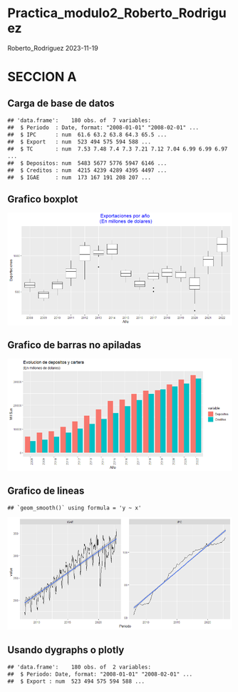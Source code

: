 Practica_modulo2_Roberto_Rodriguez
================
Roberto_Rodriguez
2023-11-19

# SECCION A

## Carga de base de datos

    ## 'data.frame':    180 obs. of  7 variables:
    ##  $ Periodo  : Date, format: "2008-01-01" "2008-02-01" ...
    ##  $ IPC      : num  61.6 63.2 63.8 64.3 65.5 ...
    ##  $ Export   : num  523 494 575 594 588 ...
    ##  $ TC       : num  7.53 7.48 7.4 7.3 7.21 7.12 7.04 6.99 6.99 6.97 ...
    ##  $ Depositos: num  5483 5677 5776 5947 6146 ...
    ##  $ Creditos : num  4215 4239 4289 4395 4497 ...
    ##  $ IGAE     : num  173 167 191 208 207 ...

## Grafico boxplot

![](Pratica_modulo2_Roberto_Rodriguez_files/figure-gfm/ggplot_graph-1.png)<!-- -->

## Grafico de barras no apiladas

![](Pratica_modulo2_Roberto_Rodriguez_files/figure-gfm/graph_barras-1.png)<!-- -->

## Grafico de lineas

    ## `geom_smooth()` using formula = 'y ~ x'

![](Pratica_modulo2_Roberto_Rodriguez_files/figure-gfm/graph_lineas-1.png)<!-- -->

## Usando dygraphs o plotly

    ## 'data.frame':    180 obs. of  2 variables:
    ##  $ Periodo: Date, format: "2008-01-01" "2008-02-01" ...
    ##  $ Export : num  523 494 575 594 588 ...

<div id="htmlwidget-e461b01c5839624b6d98" style="width:960px;height:480px;" class="plotly html-widget"></div>
<script type="application/json" data-for="htmlwidget-e461b01c5839624b6d98">{"x":{"visdat":{"1e246e127172":["function () ","plotlyVisDat"]},"cur_data":"1e246e127172","attrs":{"1e246e127172":{"mode":"lines","alpha_stroke":1,"sizes":[10,100],"spans":[1,20],"type":"scatter"},"1e246e127172.1":{"mode":"lines","alpha_stroke":1,"sizes":[10,100],"spans":[1,20],"type":"scatter","x":{},"y":{},"inherit":true}},"layout":{"margin":{"b":40,"l":60,"t":25,"r":10},"xaxis":{"domain":[0,1],"automargin":true,"title":"Periodo"},"yaxis":{"domain":[0,1],"automargin":true,"title":"Export"},"hovermode":"closest","showlegend":true},"source":"A","config":{"modeBarButtonsToAdd":["hoverclosest","hovercompare"],"showSendToCloud":false},"data":[{"mode":"lines","type":"scatter","marker":{"color":"rgba(31,119,180,1)","line":{"color":"rgba(31,119,180,1)"}},"error_y":{"color":"rgba(31,119,180,1)"},"error_x":{"color":"rgba(31,119,180,1)"},"line":{"color":"rgba(31,119,180,1)"},"xaxis":"x","yaxis":"y","frame":null},{"mode":"lines","type":"scatter","x":["2008-01-01","2008-02-01","2008-03-01","2008-04-01","2008-05-01","2008-06-01","2008-07-01","2008-08-01","2008-09-01","2008-10-01","2008-11-01","2008-12-01","2009-01-01","2009-02-01","2009-03-01","2009-04-01","2009-05-01","2009-06-01","2009-07-01","2009-08-01","2009-09-01","2009-10-01","2009-11-01","2009-12-01","2010-01-01","2010-02-01","2010-03-01","2010-04-01","2010-05-01","2010-06-01","2010-07-01","2010-08-01","2010-09-01","2010-10-01","2010-11-01","2010-12-01","2011-01-01","2011-02-01","2011-03-01","2011-04-01","2011-05-01","2011-06-01","2011-07-01","2011-08-01","2011-09-01","2011-10-01","2011-11-01","2011-12-01","2012-01-01","2012-02-01","2012-03-01","2012-04-01","2012-05-01","2012-06-01","2012-07-01","2012-08-01","2012-09-01","2012-10-01","2012-11-01","2012-12-01","2013-01-01","2013-02-01","2013-03-01","2013-04-01","2013-05-01","2013-06-01","2013-07-01","2013-08-01","2013-09-01","2013-10-01","2013-11-01","2013-12-01","2014-01-01","2014-02-01","2014-03-01","2014-04-01","2014-05-01","2014-06-01","2014-07-01","2014-08-01","2014-09-01","2014-10-01","2014-11-01","2014-12-01","2015-01-01","2015-02-01","2015-03-01","2015-04-01","2015-05-01","2015-06-01","2015-07-01","2015-08-01","2015-09-01","2015-10-01","2015-11-01","2015-12-01","2016-01-01","2016-02-01","2016-03-01","2016-04-01","2016-05-01","2016-06-01","2016-07-01","2016-08-01","2016-09-01","2016-10-01","2016-11-01","2016-12-01","2017-01-01","2017-02-01","2017-03-01","2017-04-01","2017-05-01","2017-06-01","2017-07-01","2017-08-01","2017-09-01","2017-10-01","2017-11-01","2017-12-01","2018-01-01","2018-02-01","2018-03-01","2018-04-01","2018-05-01","2018-06-01","2018-07-01","2018-08-01","2018-09-01","2018-10-01","2018-11-01","2018-12-01","2019-01-01","2019-02-01","2019-03-01","2019-04-01","2019-05-01","2019-06-01","2019-07-01","2019-08-01","2019-09-01","2019-10-01","2019-11-01","2019-12-01","2020-01-01","2020-02-01","2020-03-01","2020-04-01","2020-05-01","2020-06-01","2020-07-01","2020-08-01","2020-09-01","2020-10-01","2020-11-01","2020-12-01","2021-01-01","2021-02-01","2021-03-01","2021-04-01","2021-05-01","2021-06-01","2021-07-01","2021-08-01","2021-09-01","2021-10-01","2021-11-01","2021-12-01","2022-01-01","2022-02-01","2022-03-01","2022-04-01","2022-05-01","2022-06-01","2022-07-01","2022-08-01","2022-09-01","2022-10-01","2022-11-01","2022-12-01"],"y":[523.05255793000003,493.61502833999998,575.28144707000001,593.78113474999998,587.93043864999993,578.35278994000009,679.47850222000011,647.67048765000004,599.22013301999993,637.75416996000001,623.21416791999991,518.65724468999997,370.19961368000003,395.06396919000008,414.60818064999989,380.42603411999994,456.25191540999998,467.05641173999999,489.97451533999987,496.82907493000005,492.61565447999999,528.08945511000013,499.08236123,496.20853497000002,491.96226168000004,449.54911671000002,553.98754778000011,489.62241218000003,629.73228155999993,620.86999106999997,645.35116325999991,609.01110884000002,661.74819356,675.77758589000007,613.65311151000003,610.86288021999997,639.13224078000019,649.64944271999991,579.18936495000003,704.48808469999994,774.40581708000002,766.94898046000003,878.48619154999994,904.00319565000007,931.47297978999995,801.46824734000006,786.24583933000008,799.78985508000005,669.84034549,734.4650982600001,870.25051007999991,947.76259046000007,1014.6671009,1013.6835852899999,1001.9385143100001,1084.11248929,1186.9345932799997,1161.1477500899998,1130.7661418099999,1175.5642326100001,1137.7400950299998,843.92914254999994,1069.3022708399999,1020.47146197,1029.22999063,1020.7402647999999,1056.9844990500001,1070.0806336699998,1018.1392237299999,1134.5051081700001,978.51055905999988,991.98221952000029,1021.17051854,1029.1202831000001,1153.88330593,1061.98107501,1213.2762483300003,1178.5865977199999,1209.7176664499998,1154.0130912500001,1113.7983856200001,1021.12948452,936.10143381,941.44215099999997,805.91548917,717.30256016999999,809.35528190000002,774.76346233999993,806.67156321000004,788.64693289000002,768.95032695000009,724.16700361999995,738.05177802000003,701.48196655000004,625.94768404000001,661.86133400000006,527.88876085999993,532.61922998999989,584.45624019000013,555.48047237000003,604.61708934000012,617.18251904999988,664.19847199999992,696.83207034999998,639.36197731000004,672.62075769000012,585.04073067000002,578.41484874999992,552.81744531999993,505.16022003000006,650.24358663999999,686.00650800000005,716.81211473999997,697.91662394999992,752.82955630000015,777.08698913000001,797.16602634000014,759.30029687000012,714.74022604999993,756.99892671999987,716.95885982999994,672.23329818999991,735.51371426000003,778.09883360000003,855.62417882999989,786.35200695000015,830.26390706000007,831.60199757999999,754.59120809000012,816.68953526000007,711.19705569999985,621.23164527999995,699.94512603999999,636.92849575999992,691.26646368999991,640.83671358999993,792.91480391000005,764.86420739000005,857.6775075999999,816.0968185600002,784.01932647000001,773.85934916000008,697.58524427000009,777.33693193000011,795.93289204999996,674.90456768000001,606.57419702999994,239.80327918999998,336.05822527000009,564.65627129999996,542.67190593999999,521.46071744000005,547.61024845000009,680.47733563000008,744.15520375000006,838.31285361000005,743.72511181000004,779.41526910000027,819.93214461000002,865.64227331999984,949.16549055000007,929.19075894000002,1007.0476241499999,984.23591285999987,943.32531967,1022.92022332,1063.9771868300004,971.21152508000011,1116.8582024499997,1070.4223119499998,1180.0937075200002,1247.5620778600003,1350.4235042299999,1326.3538546999996,1247.5938785200001,1175.4956728300001,1134.9770287299998,986.65114107999989,849.85769586000004,984.29737010999997],"marker":{"color":"rgba(255,127,14,1)","line":{"color":"rgba(255,127,14,1)"}},"error_y":{"color":"rgba(255,127,14,1)"},"error_x":{"color":"rgba(255,127,14,1)"},"line":{"color":"rgba(255,127,14,1)"},"xaxis":"x","yaxis":"y","frame":null}],"highlight":{"on":"plotly_click","persistent":false,"dynamic":false,"selectize":false,"opacityDim":0.20000000000000001,"selected":{"opacity":1},"debounce":0},"shinyEvents":["plotly_hover","plotly_click","plotly_selected","plotly_relayout","plotly_brushed","plotly_brushing","plotly_clickannotation","plotly_doubleclick","plotly_deselect","plotly_afterplot","plotly_sunburstclick"],"base_url":"https://plot.ly"},"evals":[],"jsHooks":[]}</script>
